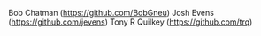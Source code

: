 Bob Chatman    (https://github.com/BobGneu)
Josh Evens     (https://github.com/jevens)
Tony R Quilkey (https://github.com/trq)
